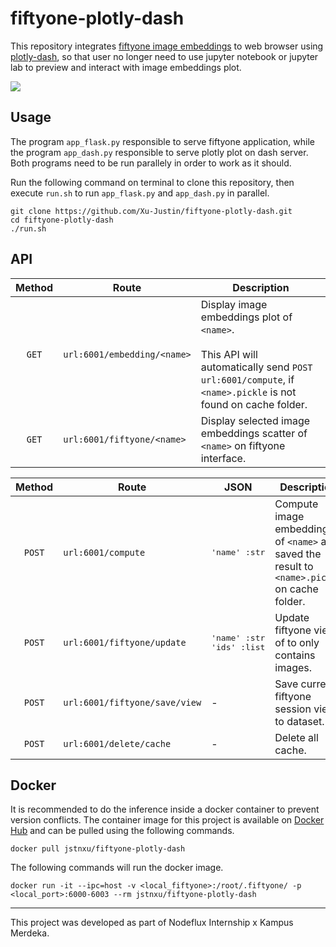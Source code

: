 # fiftyone-plotly-dash

This repository integrates [fiftyone image embeddings](https://voxel51.com/docs/fiftyone/tutorials/image_embeddings.html) to web browser using [plotly-dash](https://plotly.com/dash/), so that user no longer need to use jupyter notebook or jupyter lab to preview and interact with image embeddings plot.

<img src="resources/demo.gif"/>

## Usage

The program `app_flask.py` responsible to serve fiftyone application, while the program `app_dash.py` responsible to serve plotly plot on dash server. Both programs need to be run parallely in order to work as it should.

Run the following command on terminal to clone this repository, then execute `run.sh` to run `app_flask.py` and `app_dash.py` in parallel.

```
git clone https://github.com/Xu-Justin/fiftyone-plotly-dash.git
cd fiftyone-plotly-dash
./run.sh
```

## API

|   Method   |               Route               |                                                                                            Description                                                                                            |
|:----------:|-----------------------------------|---------------------------------------------------------------------------------------------------------------------------------------------------------------------------------------------------|
|   `GET`    | `url:6001/embedding/<name>`       | Display image embeddings plot of `<name>`. <br> <br> This API will automatically send `POST` `url:6001/compute`, if `<name>.pickle` is not found on cache folder.                                 |                   
|   `GET`    | `url:6001/fiftyone/<name>`        | Display selected image embeddings scatter of `<name>` on fiftyone interface.                            

|   Method   |               Route               |                                JSON                                |                                                                                               Description                                                                                               |
|:----------:|-----------------------------------|--------------------------------------------------------------------|---------------------------------------------------------------------------------------------------------------------------------------------------------------------------------------------------------|
|   `POST`   | `url:6001/compute`                | <pre>'name' :str</pre>                                             | Compute image embeddings of `<name>` and saved the result to `<name>.pickle` on cache folder.                                                                                                           |
|   `POST`   | `url:6001/fiftyone/update`        | <pre>'name' :str<br>'ids'  :list</pre>                             | Update fiftyone view of <name> to only contains <ids> images.                                                                                                                                           |
|   `POST`   | `url:6001/fiftyone/save/view`     | -                                                                  | Save current fiftyone session view to dataset.                                                                                                                                                          |
|   `POST`   | `url:6001/delete/cache`           | -                                                                  | Delete all cache.                                                                                                                                                                                       |


## Docker

It is recommended to do the inference inside a docker container to prevent version conflicts. The container image for this project is available on  [Docker Hub](https://hub.docker.com/repository/docker/jstnxu/fiftyone-plotly-dash) and can be pulled using the following commands.

```
docker pull jstnxu/fiftyone-plotly-dash
```

The following commands will run the docker image.
  
```
docker run -it --ipc=host -v <local_fiftyone>:/root/.fiftyone/ -p <local_port>:6000-6003 --rm jstnxu/fiftyone-plotly-dash
```

---
  
This project was developed as part of Nodeflux Internship x Kampus Merdeka.